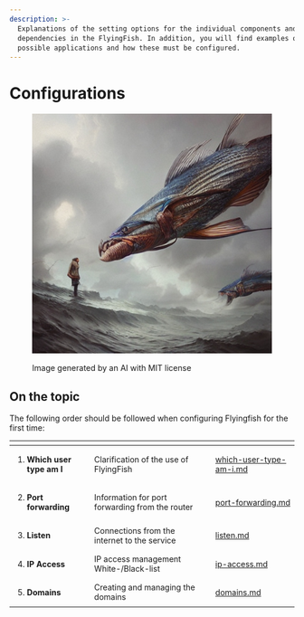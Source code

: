 ```yaml
---
description: >-
  Explanations of the setting options for the individual components and
  dependencies in the FlyingFish. In addition, you will find examples of
  possible applications and how these must be configured.
---
```


# Configurations

<figure><img src="../../.gitbook/assets/781ecdd4-bd15-426f-a1b6-228319eaa3e9.jpeg" alt=""><figcaption><p>Image generated by an AI with MIT license</p></figcaption></figure>

## On the topic

The following order should be followed when configuring Flyingfish for the first time:

<table data-view="cards"><thead><tr><th></th><th></th><th></th><th data-hidden data-card-target data-type="content-ref"></th></tr></thead><tbody><tr><td><ol><li><strong>Which user type am I</strong></li></ol></td><td>Clarification of the use of FlyingFish</td><td></td><td><a href="which-user-type-am-i.md">which-user-type-am-i.md</a></td></tr><tr><td><ol start="2"><li><strong>Port forwarding</strong></li></ol></td><td>Information for port forwarding from the router</td><td></td><td><a href="port-forwarding.md">port-forwarding.md</a></td></tr><tr><td><ol start="3"><li><strong>Listen</strong></li></ol></td><td>Connections from the internet to the service</td><td></td><td><a href="listen.md">listen.md</a></td></tr><tr><td><ol start="4"><li><strong>IP Access</strong></li></ol></td><td>IP access management White-/Black-list</td><td></td><td><a href="ip-access.md">ip-access.md</a></td></tr><tr><td><ol start="5"><li><strong>Domains</strong></li></ol></td><td>Creating and managing the domains</td><td></td><td><a href="domains.md">domains.md</a></td></tr></tbody></table>
